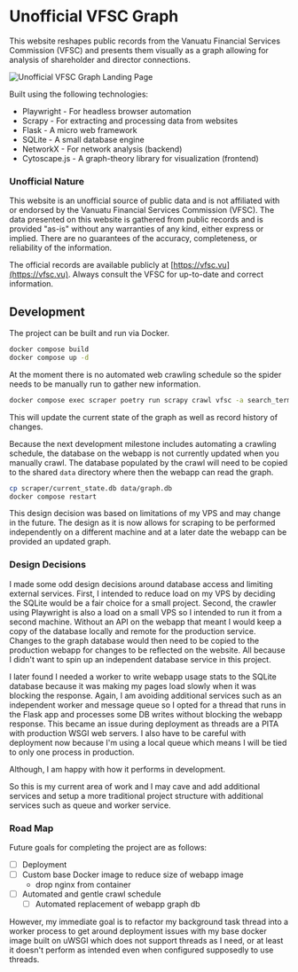 # Unofficial VFSC Graph

This website reshapes public records from the Vanuatu Financial Services Commission (VFSC) and presents them visually as a graph allowing for analysis of shareholder and director connections.

![Unofficial VFSC Graph Landing Page](https://github.com/michaeltoohig/unofficial-vfsc-graph/blob/images/screenshot-landing-page.png?raw=true "Unofficial VFSC Graph Landing Page")

Built using the following technologies:
 * Playwright - For headless browser automation
 * Scrapy - For extracting and processing data from websites
 * Flask - A micro web framework
 * SQLite - A small database engine
 * NetworkX - For network analysis (backend)
 * Cytoscape.js - A graph-theory library for visualization (frontend)


### Unofficial Nature

This website is an unofficial source of public data and is not affiliated with or endorsed by the Vanuatu Financial Services Commission (VFSC).
The data presented on this website is gathered from public records and is provided "as-is" without any warranties of any kind, either express or implied.
There are no guarantees of the accuracy, completeness, or reliability of the information.

The official records are available publicly at [https://vfsc.vu](https://vfsc.vu).
Always consult the VFSC for up-to-date and correct information.

## Development

The project can be built and run via Docker.

```sh
docker compose build
docker compose up -d
```

At the moment there is no automated web crawling schedule so the spider needs to be manually run to gather new information.

```sh
docker compose exec scraper poetry run scrapy crawl vfsc -a search_term=$TERM
```

This will update the current state of the graph as well as record history of changes.

Because the next development milestone includes automating a crawling schedule, the database on the webapp is not currently updated when you manually crawl.
The database populated by the crawl will need to be copied to the shared `data` directory where then the webapp can read the graph.

```sh
cp scraper/current_state.db data/graph.db
docker compose restart
```

This design decision was based on limitations of my VPS and may change in the future.
The design as it is now allows for scraping to be performed independently on a different machine and at a later date the webapp can be provided an updated graph.

### Design Decisions

I made some odd design decisions around database access and limiting external services.
First, I intended to reduce load on my VPS by deciding the SQLite would be a fair choice for a small project.
Second, the crawler using Playwright is also a load on a small VPS so I intended to run it from a second machine.
Without an API on the webapp that meant I would keep a copy of the database locally and remote for the production service.
Changes to the graph database would then need to be copied to the production webapp for changes to be reflected on the website.
All because I didn't want to spin up an independent database service in this project.

I later found I needed a worker to write webapp usage stats to the SQLite database because it was making my pages load slowly when it was blocking the response.
Again, I am avoiding additional services such as an independent worker and message queue so I opted for a thread that runs in the Flask app and processes some DB writes without blocking the webapp response.
This became an issue during deployment as threads are a PITA with production WSGI web servers.
I also have to be careful with deployment now because I'm using a local queue which means I will be tied to only one process in production.

Although, I am happy with how it performs in development. 

So this is my current area of work and I may cave and add additional services and setup a more traditional project structure with additional services such as queue and worker service.

### Road Map

Future goals for completing the project are as follows:

 * [ ] Deployment
 * [ ] Custom base Docker image to reduce size of webapp image
   * drop nginx from container
 * [ ] Automated and gentle crawl schedule
   * [ ] Automated replacement of webapp graph db

However, my immediate goal is to refactor my background task thread into a worker process to get around deployment issues with my base docker image built on uWSGI which does not support threads as I need, or at least it doesn't perform as intended even when configured supposedly to use threads.

